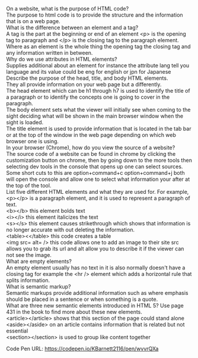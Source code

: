 On a website, what is the purpose of HTML code?<br />
  The purpose to html code is to provide the structure and the information that is on a web page.<br />
What is the difference between an element and a tag?<br />
  A tag is the part at the beginning or end of an element   &lt;p&gt; is the opening tag to paragraph and   &lt;/p&gt; is the closing tag to the paragraph element. Where as an element is the whole thing the opening tag the closing tag and any information written in between.<br />
Why do we use attributes in HTML elements?<br />
  Supplies additional about an element for instance the attribute lang tell you language and its value could be eng for english or jpn for Japanese
Describe the purpose of the head, title, and body HTML elements.<br />
  They all provide information on your web page but a differently.<br />
  The head element which can be h1 through h7 is  used to identify the title of a paragraph or to identify the concepts one is going to cover in the paragraph.<br />
  The body element sets what the viewer will initially see when coming to the sight deciding what will be shown in the main browser window when the sight is loaded.<br />
   The title element is used to provide information that is located in the tab bar or at the top of the window in the web page depending on which web browser one is using.<br />
In your browser (Chrome), how do you view the source of a website?<br />
  The source code of a website can be found in chrome by clicking the customization button on chrome, then by going down to the more tools then selecting dev tools in the console that opens up one can select sources. Some short cuts to this are option+command+c option+command+j both will open the console and allow one to select what information your after at the top of the tool.<br />
List five different HTML elements and what they are used for. For example, &lt;p&gt;&lt;/p&gt; is a paragraph element, and it is used to represent a paragraph of text.<br />
  &lt;b&gt;&lt;/b&gt; this element bolds text <br />
  &lt;i&gt;&lt;/i&gt; this element italicizes the text  <br />
  &lt;s&gt;&lt;/s&gt; this element causes strikethrough which shows that information is no longer accurate with out deleting the information.<br />
&lt;table&gt;&lt;&lt;/table&gt; this code creates a table<br />
  &lt;img src= alt= /&gt; this code allows one to add an image to their site src allows you to grab its url and alt allow you to describe it if the viewer can not see the image.<br />
What are empty elements?<br />
  An empty element usually has no text in it is also normally doesn't have a closing tag for example the &lt;hr /&gt; element which adds a horizontal rule that splits information.<br />
What is semantic markup?<br />
  Semantic markups provide additional information such as where emphasis should be placed in a sentence or  when something is a quote.<br />
What are three new semantic elements introduced in HTML 5? Use page 431 in the book to find more about these new elements.<br />
  &lt;article&gt;&lt;/article&gt; shows that this section of the page could stand alone<br />
  &lt;aside&gt;&lt;/aside&gt; on an article contains information that is related but not essential<br />
  &lt;section&gt;&lt;/section&gt; is used to group like content together<br />


Code Pen URL: https://codepen.io/KBarnett2116/pen/wvvrQXa
